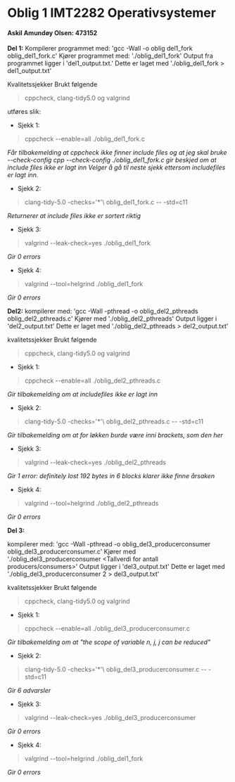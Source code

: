 # Oblig 1 IMT2282 Operativsystemer
#### Askil Amundøy Olsen: 473152

**Del 1:**
Kompilerer programmet med: 'gcc -Wall -o oblig del1_fork oblig_del1_fork.c'
Kjører programmet med: './oblig_del1_fork'
Output fra programmet ligger i 'del1_output.txt.' 
Dette er laget med './oblig_del1_fork > del1_output.txt'

Kvalitetssjekker
Brukt følgende
> cppcheck, clang-tidy5.0 og valgrind

utføres slik:

- Sjekk 1:
> cppcheck --enable=all ./oblig_del1_fork.c

*Får tilbakemelding at cppcheck ikke finner include files og at jeg skal bruke --check-config
cpp --check-config ./oblig_del1_fork.c gir beskjed om at include files ikke er lagt inn
Velger å gå til neste sjekk ettersom includefiles er lagt inn.*

- Sjekk 2:
> clang-tidy-5.0 -checks=\'*'\ oblig_del1_fork.c -- -std=c11

*Returnerer at include files ikke er sortert riktig*

- Sjekk 3:
> valgrind --leak-check=yes ./oblig_del1_fork

*Gir 0 errors*

- Sjekk 4:
> valgrind --tool=helgrind ./oblig_del1_fork

*Gir 0 errors*


**Del2:**
kompilerer med: 'gcc -Wall -pthread -o oblig_del2_pthreads oblig_del2_pthreads.c'
Kjører med './oblig_del2_pthreads'
Output ligger i 'del2_output.txt'
Dette er laget med './oblig_del2_pthreads > del2_output.txt'

kvalitetssjekker
Brukt følgende
> cppcheck, clang-tidy5.0 og valgrind

- Sjekk 1:
> cppcheck --enable=all ./oblig_del2_pthreads.c

*Gir tilbakemelding om at includefiles ikke er lagt inn*

- Sjekk 2:
> clang-tidy-5.0 -checks=\'*'\ oblig_del2_pthreads.c -- -std=c11

*Gir tilbakemelding om at for løkken burde være inni brackets, som den her*

- Sjekk 3:
> valgrind --leak-check=yes ./oblig_del2_pthreads

*Gir 1 error: definitely lost 192 bytes in 6 blocks
klarer ikke finne årsaken*

- Sjekk 4:
> valgrind --tool=helgrind ./oblig_del2_pthreads

*Gir 0 errors*


**Del 3:**

kompilerer med: 
'gcc -Wall -pthread -o oblig_del3_producerconsumer oblig_del3_producerconsumer.c'
Kjører med './oblig_del3_producerconsumer <Tallverdi for antall producers/consumers>'
Output ligger i 'del3_output.txt'
Dette er laget med './oblig_del3_producerconsumer 2 > del3_output.txt'

kvalitetssjekker
Brukt følgende
> cppcheck, clang-tidy5.0 og valgrind

- Sjekk 1:
> cppcheck --enable=all ./oblig_del3_producerconsumer.c

*Gir tilbakemelding om at "the scope of variable n, j, j can be reduced"*  

- Sjekk 2:
> clang-tidy-5.0 -checks=\'*'\ oblig_del3_producerconsumer.c -- -std=c11

*Gir 6 advarsler*

- Sjekk 3:
> valgrind --leak-check=yes ./oblig_del3_producerconsumer

*Gir 0 errors*

- Sjekk 4:
> valgrind --tool=helgrind ./oblig_del1_fork

*Gir 0 errors*


